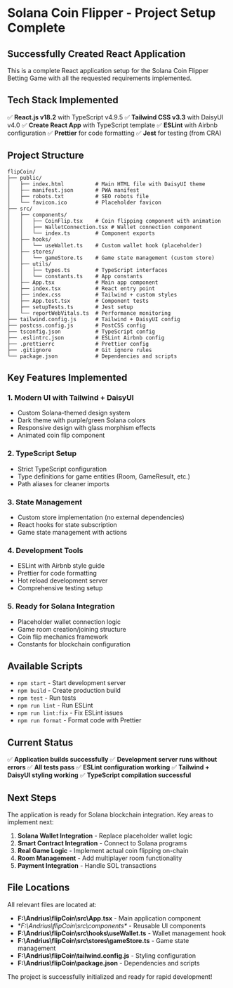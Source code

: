 # Solana Coin Flipper - Project Setup Complete

## Successfully Created React Application

This is a complete React application setup for the Solana Coin Flipper Betting Game with all the requested requirements implemented.

## Tech Stack Implemented

✅ **React.js v18.2** with TypeScript v4.9.5
✅ **Tailwind CSS v3.3** with DaisyUI v4.0
✅ **Create React App** with TypeScript template
✅ **ESLint** with Airbnb configuration
✅ **Prettier** for code formatting
✅ **Jest** for testing (from CRA)

## Project Structure

```
flipCoin/
├── public/
│   ├── index.html          # Main HTML file with DaisyUI theme
│   ├── manifest.json       # PWA manifest
│   ├── robots.txt          # SEO robots file
│   └── favicon.ico         # Placeholder favicon
├── src/
│   ├── components/
│   │   ├── CoinFlip.tsx    # Coin flipping component with animation
│   │   ├── WalletConnection.tsx # Wallet connection component
│   │   └── index.ts        # Component exports
│   ├── hooks/
│   │   └── useWallet.ts    # Custom wallet hook (placeholder)
│   ├── stores/
│   │   └── gameStore.ts    # Game state management (custom store)
│   ├── utils/
│   │   ├── types.ts        # TypeScript interfaces
│   │   └── constants.ts    # App constants
│   ├── App.tsx             # Main app component
│   ├── index.tsx           # React entry point
│   ├── index.css           # Tailwind + custom styles
│   ├── App.test.tsx        # Component tests
│   ├── setupTests.ts       # Jest setup
│   └── reportWebVitals.ts  # Performance monitoring
├── tailwind.config.js      # Tailwind + DaisyUI config
├── postcss.config.js       # PostCSS config
├── tsconfig.json           # TypeScript config
├── .eslintrc.json          # ESLint Airbnb config
├── .prettierrc             # Prettier config
├── .gitignore              # Git ignore rules
└── package.json            # Dependencies and scripts
```

## Key Features Implemented

### 1. **Modern UI with Tailwind + DaisyUI**
- Custom Solana-themed design system
- Dark theme with purple/green Solana colors
- Responsive design with glass morphism effects
- Animated coin flip component

### 2. **TypeScript Setup**
- Strict TypeScript configuration
- Type definitions for game entities (Room, GameResult, etc.)
- Path aliases for cleaner imports

### 3. **State Management**
- Custom store implementation (no external dependencies)
- React hooks for state subscription
- Game state management with actions

### 4. **Development Tools**
- ESLint with Airbnb style guide
- Prettier for code formatting
- Hot reload development server
- Comprehensive testing setup

### 5. **Ready for Solana Integration**
- Placeholder wallet connection logic
- Game room creation/joining structure
- Coin flip mechanics framework
- Constants for blockchain configuration

## Available Scripts

- `npm start` - Start development server
- `npm build` - Create production build
- `npm test` - Run tests
- `npm run lint` - Run ESLint
- `npm run lint:fix` - Fix ESLint issues
- `npm run format` - Format code with Prettier

## Current Status

✅ **Application builds successfully**
✅ **Development server runs without errors**
✅ **All tests pass**
✅ **ESLint configuration working**
✅ **Tailwind + DaisyUI styling working**
✅ **TypeScript compilation successful**

## Next Steps

The application is ready for Solana blockchain integration. Key areas to implement next:

1. **Solana Wallet Integration** - Replace placeholder wallet logic
2. **Smart Contract Integration** - Connect to Solana programs
3. **Real Game Logic** - Implement actual coin flipping on-chain
4. **Room Management** - Add multiplayer room functionality
5. **Payment Integration** - Handle SOL transactions

## File Locations

All relevant files are located at:
- **F:\Andrius\flipCoin\src\App.tsx** - Main application component
- **F:\Andrius\flipCoin\src\components\** - Reusable UI components
- **F:\Andrius\flipCoin\src\hooks\useWallet.ts** - Wallet management hook
- **F:\Andrius\flipCoin\src\stores\gameStore.ts** - Game state management
- **F:\Andrius\flipCoin\tailwind.config.js** - Styling configuration
- **F:\Andrius\flipCoin\package.json** - Dependencies and scripts

The project is successfully initialized and ready for rapid development!